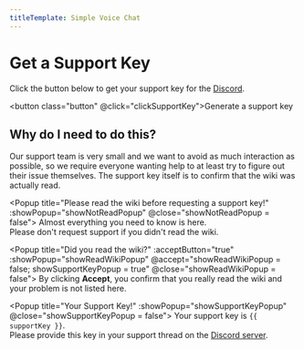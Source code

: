 ```yaml
---
titleTemplate: Simple Voice Chat
---
```


# Get a Support Key

Click the button below to get your support key for the [Discord](https://discord.gg/4dH2zwTmyX).

<button class="button" @click="clickSupportKey">Generate a support key</button>


## Why do I need to do this?

Our support team is very small and we want to avoid as much interaction as possible,
so we require everyone wanting help to at least try to figure out their issue themselves.
The support key itself is to confirm that the wiki was actually read.

<Popup title="Please read the wiki before requesting a support key!" :showPopup="showNotReadPopup" @close="showNotReadPopup = false">
    Almost everything you need to know is here.
    <br />
    Please don't request support if you didn't read the wiki.
</Popup>

<Popup title="Did you read the wiki?" :acceptButton="true" :showPopup="showReadWikiPopup" @accept="showReadWikiPopup = false; showSupportKeyPopup = true" @close="showReadWikiPopup = false">
    By clicking <b>Accept</b>, you confirm that you really read the wiki and your problem is not listed here.
</Popup>

<Popup title="Your Support Key!" :showPopup="showSupportKeyPopup" @close="showSupportKeyPopup = false">
    Your support key is <code>{{ supportKey }}</code>.
    <br />
    Please provide this key in your support thread on the
    <a href="https://discord.gg/4dH2zwTmyX">Discord server</a>.
</Popup>

<script setup>
    import { ref } from 'vue';

    let supportKey = ref(generateSupportKey());
    let showNotReadPopup = ref(false);
    let showReadWikiPopup = ref(false);
    let showSupportKeyPopup = ref(false);

    function clickSupportKey() {
        if( hasReadWiki() ){
            showReadWikiPopup.value = true;
        } else{
            showNotReadPopup.value = true;
        }
    }

    function hasReadWiki() {
        const visitedTabs = JSON.parse(localStorage.visitedTabs || '[]');
        return visitedTabs.includes("setup") && visitedTabs.includes("troubleshooting");
    }

    function generateSupportKey() {
        let numbers = [];
        let sum = 0;
        while (sum <= 60) {
          numbers.push(getRandomInt(1, 9));
          sum = numbers.reduce((e1, e2) => e1 + e2, 0);
        }
        let rest = 69 - sum;
        if (rest > 0) {
          numbers.push(rest);
        }
        return `S-${numbers.join('')}`;
    }

    function getRandomInt(min, max) {
        min = Math.ceil(min);
        max = Math.floor(max);
        return Math.floor(Math.random() * (max - min + 1)) + min;
    }
</script>

<style scoped>
.button {
    border-radius: 8px;
    background-color: #42b883;
    padding: 0.5rem;
    display: flex;
    justify-content: center;
    transition: all 0.2s ease-in-out;
    color: #fff;
}

.button:hover {
    background-color: #3da170;
}
</style>